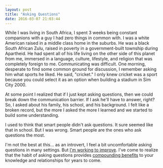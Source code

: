 ```yaml
---
layout: post
title: "Asking Questions"
date: 2016-03-07 21:03:44
---
```


While I was living in South Africa, I spent 3 weeks being constant companions with a guy I had zero things in common with. I was a white American raised in a middle class home in the suburbs. He was a black South African Zulu, raised in poverty in a government-built township during Apartheid. He had spent all of his life living on the other side of this planet from me, immersed in a language, culture, lifestyle, and religion that was completely foreign to me. Communicating was difficult. One morning, desperate to find some common ground for discussion, I remember asking him what sports he liked. He said, "cricket." I only knew cricket was a sport because you could select it as an option when building a stadium in Sim City 2000.

At some point I realized that if I just kept asking questions, then we could break down the communication barrier. If I ask he'll have to answer, right? So, I asked about his family, his school, and his background. I felt like a broken record, but the more I asked the more I learned and we started to build some understanding.

I used to think that smart people didn't ask questions. It sure seemed like that in school. But I was wrong. Smart people are the ones who ask questions the most.

I'm not the best at this... as an introvert, I feel a bit uncomfortable asking questions in many settings. But [I'm working to improve][1]. I've come to realize that the habit of asking questions provides [compounding benefits][2] to your knowledge and relationships for years to come.

 [1]: http://www.bryanbraun.com/2011/08/28/just-ask
 [2]: http://www.bryanbraun.com/2015/11/17/compounding-benefits